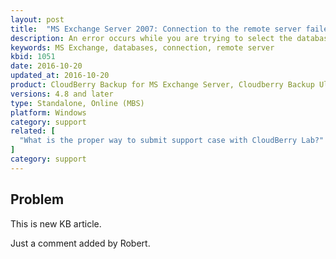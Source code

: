 ```yaml
---
layout: post
title:  "MS Exchange Server 2007: Connection to the remote server failed"
description: An error occurs while you are trying to select the databases for backup
keywords: MS Exchange, databases, connection, remote server
kbid: 1051
date: 2016-10-20
updated_at: 2016-10-20
product: CloudBerry Backup for MS Exchange Server, Cloudberry Backup Ultimate
versions: 4.8 and later
type: Standalone, Online (MBS)
platform: Windows
category: support
related: [
  "What is the proper way to submit support case with CloudBerry Lab?"
]
category: support
---
```

## Problem

This is new KB article.

Just a comment added by Robert.
